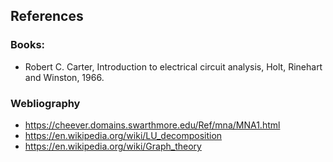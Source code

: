 ## References 

### Books:
- Robert C. Carter, Introduction to electrical circuit analysis, Holt, Rinehart and Winston, 1966.



 ### Webliography

 - https://cheever.domains.swarthmore.edu/Ref/mna/MNA1.html
 - https://en.wikipedia.org/wiki/LU_decomposition
 - https://en.wikipedia.org/wiki/Graph_theory

